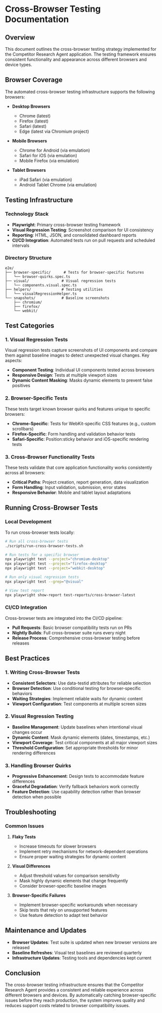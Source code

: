 # Cross-Browser Testing Documentation

## Overview

This document outlines the cross-browser testing strategy implemented for the Competitor Research Agent application. The testing framework ensures consistent functionality and appearance across different browsers and device types.

## Browser Coverage

The automated cross-browser testing infrastructure supports the following browsers:

- **Desktop Browsers**
  - Chrome (latest)
  - Firefox (latest)
  - Safari (latest)
  - Edge (latest via Chromium project)

- **Mobile Browsers**
  - Chrome for Android (via emulation)
  - Safari for iOS (via emulation)
  - Mobile Firefox (via emulation)

- **Tablet Browsers**
  - iPad Safari (via emulation)
  - Android Tablet Chrome (via emulation)

## Testing Infrastructure

### Technology Stack

- **Playwright**: Primary cross-browser testing framework
- **Visual Regression Testing**: Screenshot comparison for UI consistency
- **Reporting**: HTML, JSON, and consolidated dashboard reports
- **CI/CD Integration**: Automated tests run on pull requests and scheduled intervals

### Directory Structure

```
e2e/
├── browser-specific/      # Tests for browser-specific features
│   └── browser-quirks.spec.ts
├── visual/               # Visual regression tests
│   └── components.visual.spec.ts
├── helpers/              # Testing utilities
│   └── visualRegressionHelper.ts
└── snapshots/            # Baseline screenshots
    ├── chromium/
    ├── firefox/
    └── webkit/
```

## Test Categories

### 1. Visual Regression Tests

Visual regression tests capture screenshots of UI components and compare them against baseline images to detect unexpected visual changes. Key aspects:

- **Component Testing**: Individual UI components tested across browsers
- **Responsive Design**: Tests at multiple viewport sizes
- **Dynamic Content Masking**: Masks dynamic elements to prevent false positives

### 2. Browser-Specific Tests

These tests target known browser quirks and features unique to specific browsers:

- **Chrome-Specific**: Tests for WebKit-specific CSS features (e.g., custom scrollbars)
- **Firefox-Specific**: Form handling and validation behavior tests
- **Safari-Specific**: Position:sticky behavior and iOS-specific rendering tests

### 3. Cross-Browser Functionality Tests

These tests validate that core application functionality works consistently across all browsers:

- **Critical Paths**: Project creation, report generation, data visualization
- **Form Handling**: Input validation, submission, error states
- **Responsive Behavior**: Mobile and tablet layout adaptations

## Running Cross-Browser Tests

### Local Development

To run cross-browser tests locally:

```bash
# Run all cross-browser tests
./scripts/run-cross-browser-tests.sh

# Run tests for a specific browser
npx playwright test --project="chromium-desktop"
npx playwright test --project="firefox-desktop"
npx playwright test --project="webkit-desktop"

# Run only visual regression tests
npx playwright test --grep="@visual"

# View test report
npx playwright show-report test-reports/cross-browser-latest
```

### CI/CD Integration

Cross-browser tests are integrated into the CI/CD pipeline:

- **Pull Requests**: Basic browser compatibility tests run on PRs
- **Nightly Builds**: Full cross-browser suite runs every night
- **Release Process**: Comprehensive cross-browser testing before releases

## Best Practices

### 1. Writing Cross-Browser Tests

- **Consistent Selectors**: Use data-testid attributes for reliable selection
- **Browser Detection**: Use conditional testing for browser-specific behaviors
- **Waiting Strategies**: Implement reliable waits for dynamic content
- **Viewport Configuration**: Test components at multiple screen sizes

### 2. Visual Regression Testing

- **Baseline Management**: Update baselines when intentional visual changes occur
- **Dynamic Content**: Mask dynamic elements (dates, timestamps, etc.)
- **Viewport Coverage**: Test critical components at all major viewport sizes
- **Threshold Configuration**: Set appropriate thresholds for minor rendering differences

### 3. Handling Browser Quirks

- **Progressive Enhancement**: Design tests to accommodate feature differences
- **Graceful Degradation**: Verify fallback behaviors work correctly
- **Feature Detection**: Use capability detection rather than browser detection when possible

## Troubleshooting

### Common Issues

1. **Flaky Tests**
   - Increase timeouts for slower browsers
   - Implement retry mechanisms for network-dependent operations
   - Ensure proper waiting strategies for dynamic content

2. **Visual Differences**
   - Adjust threshold values for comparison sensitivity
   - Mask highly dynamic elements that change frequently
   - Consider browser-specific baseline images

3. **Browser-Specific Failures**
   - Implement browser-specific workarounds when necessary
   - Skip tests that rely on unsupported features
   - Use feature detection to adapt test behavior

## Maintenance and Updates

- **Browser Updates**: Test suite is updated when new browser versions are released
- **Baseline Refreshes**: Visual test baselines are reviewed quarterly
- **Infrastructure Updates**: Testing tools and dependencies kept current

## Conclusion

The cross-browser testing infrastructure ensures that the Competitor Research Agent provides a consistent and reliable experience across different browsers and devices. By automatically catching browser-specific issues before they reach production, the system improves quality and reduces support costs related to browser compatibility issues. 
